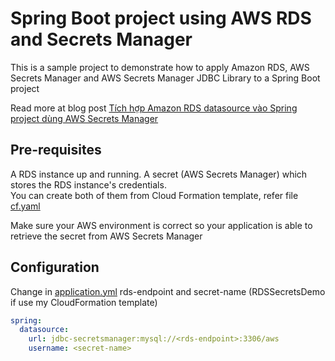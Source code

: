 # Spring Boot project using AWS RDS and Secrets Manager

This is a sample project to demonstrate how to apply Amazon RDS, AWS Secrets Manager and AWS Secrets Manager JDBC Library to a Spring Boot project

Read more at blog post [Tích hợp Amazon RDS datasource vào Spring project dùng AWS Secrets Manager](https://luanvv.medium.com/t%C3%ADch-h%E1%BB%A3p-amazon-rds-datasource-v%C3%A0o-spring-project-d%C3%B9ng-aws-secrets-manager-1fcb75947770)

## Pre-requisites

A RDS instance up and running. A secret (AWS Secrets Manager) which stores the RDS instance's credentials.  
You can create both of them from Cloud Formation template, refer file [cf.yaml](cf.yaml)

Make sure your AWS environment is correct so your application is able to retrieve the secret from AWS Secrets Manager

## Configuration

Change in [application.yml](src/main/resources/application.yml) rds-endpoint and secret-name (RDSSecretsDemo if use my CloudFormation template)

```yml
spring:
  datasource:
    url: jdbc-secretsmanager:mysql://<rds-endpoint>:3306/aws
    username: <secret-name>
```

